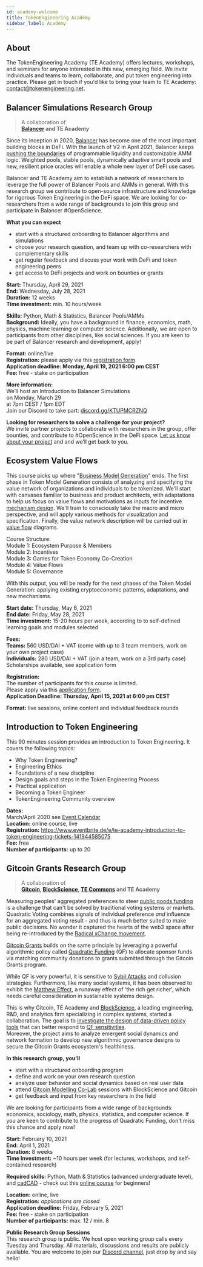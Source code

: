 ```yaml
---
id: academy-welcome
title: TokenEngineering Academy
sidebar_label: Academy
---
```

## About

The TokenEngineering Academy (TE Academy) offers lectures, workshops, and seminars for anyone interested in this new, emerging field. We invite individuals and teams to learn, collaborate, and put token engineering into practice. Please get in touch if you'd like to bring your team to TE Academy: <contact@tokenengineering.net>.  


## Balancer Simulations Research Group

> A collaboration of  
> **[Balancer](https://balancer.finance/) and TE Academy**

Since its inception in 2020, [Balancer](https://balancer.finance/) has become one of the most important building blocks in DeFi. With the launch of V2 in April 2021, Balancer keeps [pushing the boundaries](https://medium.com/balancer-protocol/balancer-v2-generalizing-amms-16343c4563ff) of programmable liquidity and customizable AMM logic. Weighted pools, stable pools, dynamically adaptive smart pools and new, resilient price oracles will enable a whole new layer of DeFi use cases.

Balancer and TE Academy aim to establish a network of researchers to leverage the full power of Balancer Pools and AMMs in general. With this research group we contribute to open-source infrastructure and knowledge for rigorous Token Engineering in the DeFi space. We are looking for co-researchers from a wide range of backgrounds to join this group and participate in Balancer #OpenScience. 

**What you can expect**
- start with a structured onboarding to Balancer algorithms and simulations
- choose your research question, and team up with co-researchers with complementary skills
- get regular feedback and discuss your work with DeFi and token engineering peers
- get access to DeFi projects and work on bounties or grants  

**Start:** Thursday, April 29, 2021  
**End:**  Wednesday, July 28, 2021  
**Duration:** 12 weeks  
**Time investment:** min. 10 hours/week  

**Skills:** Python, Math & Statistics, Balancer Pools/AMMs  
**Background:** Ideally, you have a background in finance, economics, math, physics, machine learning or computer science. Additionally, we are open to participants from other disciplines, like social sciences. If you are keen to be part of Balancer research and development, apply!  

**Format:** online/live  
**Registration:** please apply via this [registration form](https://forms.gle/NBQLYpFL7CmbiXAE8)  
**Application deadline: Monday, April 19, 2021 6:00 pm CEST**  
**Fee:** free - stake on participation  

**More information:**  
We’ll host an Introduction to Balancer Simulations   
on Monday, March 29  
at 7pm CEST / 1pm EDT  
Join our Discord to take part: [discord.gg/KTUPMCRZNQ](https://discord.gg/KTUPMCRZNQ)  

**Looking for researchers to solve a challenge for your project?**  
We invite partner projects to collaborate with researchers in the group, offer bounties, and contribute to #OpenScience in the DeFi space.
[Let us know about your project](https://forms.gle/XU43NAJ8oza4r2yf9) and and we’ll get back to you.  

## Ecosystem Value Flows

This course picks up where "[Business Model Generation](https://en.wikipedia.org/wiki/Business_Model_Canvas#cite_note-Osterwalder2010-3)" ends. The first phase in Token Model Generation consists of analyzing and specifying the value network of organizations and individuals to be tokenized. We'll start with canvases familiar to business and product architects, with adaptations to help us focus on value flows and motivations as inputs for incentive [mechanism design](https://en.wikipedia.org/wiki/Mechanism_design). We'll train to consciously take the macro and micro perspective, and will apply various methods for visualization and specification. Finally, the value network description will be carried out in [value flow](https://systemic2016.wordpress.com/system-dynamics-stock-and-flow-modelling/) diagrams.  

Course Structure:  
Module 1: Ecosystem Purpose & Members  
Module 2: Incentives  
Module 3: Games for Token Economy Co-Creation  
Module 4: Value Flows  
Module 5: Governance  

With this output, you will be ready for the next phases of the Token Model Generation: applying existing cryptoeconomic patterns, adaptations, and new mechanisms.  

**Start date:** Thursday, May 6, 2021  
**End date:** Friday, May 28, 2021  
**Time investment:** 15-20 hours per week, according to to self-defined learning goals and modules selected 

**Fees:**  
**Teams:** 560 USD/DAI + VAT (come with up to 3 team members, work on your own project case)  
**Individuals:** 280 USD/DAI + VAT (join a team, work on a 3rd party case)  
Scholarships available, see application form  

**Registration:**  
The number of participants for this course is limited.  
Please apply via this [application form](https://forms.gle/3MSSkkDA21ZaKNUr8).  
**Application Deadline: Thursday, April 15, 2021 at 6:00 pm CEST**  

**Format:** live sessions, online content and individual feedback rounds 


## Introduction to Token Engineering

This 90 minutes session provides an introduction to Token Engineering. It covers the following topics:  
- Why Token Engineering?
- Engineering Ethics
- Foundations of a new discipline
- Design goals and steps in the Token Engineering Process
- Practical application
- Becoming a Token Engineer
- TokenEngineering Community overview
  
**Dates:**  
March/April 2020 see [Event Calendar](https://tokenengineeringcommunity.github.io/website/docs/events-welcome)  
**Location:** online course, live  
**Registration:** https://www.eventbrite.de/e/te-academy-introduction-to-token-engineering-tickets-141944585075  
**Fee:** free  
**Number of participants:** up to 20   


## Gitcoin Grants Research Group 

> A collaboration of  
> **[Gitcoin](https://gitcoin.co/), [BlockScience](https://block.science/), [TE Commons](https://tecommons.org/) and TE Academy**  

Measuring peoples' aggregated preferences to steer [public goods funding](https://vitalik.ca/general/2019/12/07/quadratic.html) is a challenge that can't be solved by traditional voting systems or markets.  
Quadratic Voting combines signals of individual preference *and* influence for an aggregated voting result - and thus is much better suited to make public decisions.
No wonder it captured the hearts of the web3 space after being re-introduced by the [Radical xChange movement](https://www.radicalxchange.org/).

[Gitcoin Grants](https://gitcoin.co/grants/) builds on the same principle by leveraging a powerful algorithmic policy called [Quadratic Funding](https://wtfisqf.com/?grant=&grant=&grant=&grant=&match=1000) (QF) to allocate sponsor funds via matching community donations to grants submitted through the Gitcoin Grants program. 

While QF is very powerful, it is sensitive to [Sybil Attacks](https://en.wikipedia.org/wiki/Quadratic_voting#Sybil_Attacks) and collusion strategies. Furthermore, like many social systems, it has been observed to exhibit the [Matthew Effect](https://en.wikipedia.org/wiki/Matthew_effect), a runaway effect of 'the rich get richer', which needs careful consideration in sustainable systems design.

This is why Gitcoin, TE Academy and [BlockScience](https://block.science/), a leading engineering, R&D, and analytics firm specializing in complex systems, started a collaboration. The goal is to [investigate the design of data-driven policy tools](https://medium.com/block-science/towards-computer-aided-governance-of-gitcoin-grants-730de7bcdbef) that can better respond to [QF sensitivities](https://medium.com/block-science/colluding-communities-or-new-markets-f64194a1b754).  
Moreover, the project aims to analyze emergent social dynamics and network formation to develop new algorithmic governance designs to secure the Gitcoin Grants ecosystem's healthiness.

**In this research group, you'll**
* start with a structured onboarding program
* define and work on your own research question
* analyze user behavior and social dynamics based on real user data
* attend [Gitcoin Modelling Co-Lab](https://www.notion.so/Gitcoin-Modelling-Co-Lab-TL-DR-dba6e25863a1413a81e75f989f4a1f67) sessions with BlockScience and Gitcoin
* get feedback and input from key researchers in the field

We are looking for participants from a wide range of backgrounds: economics, sociology, math, physics, statistics, and computer science.
If you are keen to contribute to the progress of Quadratic Funding, don't miss this chance and apply now!  

**Start:** February 10, 2021  
**End:** April 1, 2021  
**Duration:** 8 weeks  
**Time Investment:** ~10 hours per week (for lectures, workshops, and self-contained research)  

**Required skills:** Python, Math & Statistics (advanced undergraduate level), and [cadCAD](https://cadcad.org/) - check out this [online course](https://www.cadcad.education) for beginners! 

**Location:** online, live  
**Registration:** *applications are closed*    
**Application deadline:** Friday, February 5, 2021  
**Fee:** free - stake on participation  
**Number of participants:**  max. 12 / min. 8  

**Public Research Group Sessions**  
This research group is public. We host open working group calls every Tuesday and Thursday. All materials, discussions and results are publicly available. You are welcome to join our [Discord channel](https://discord.gg/BpHaFMpmjD), just drop by and say hello!

 





